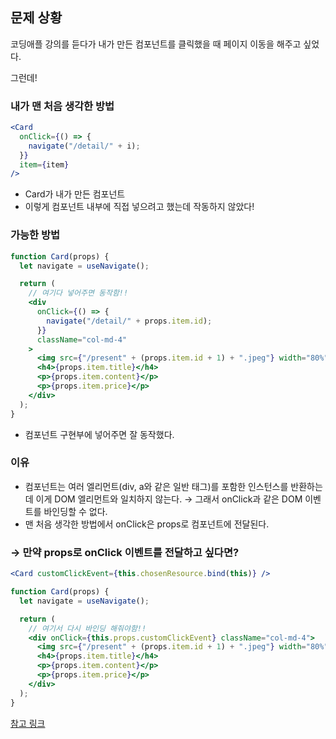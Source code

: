 ## 문제 상황

코딩애플 강의를 듣다가 내가 만든 컴포넌트를 클릭했을 때 페이지 이동을 해주고 싶었다.

그런데!

### 내가 맨 처음 생각한 방법

```jsx
<Card
  onClick={() => {
    navigate("/detail/" + i);
  }}
  item={item}
/>
```

- Card가 내가 만든 컴포넌트
- 이렇게 컴포넌트 내부에 직접 넣으려고 했는데 작동하지 않았다!

### 가능한 방법

```jsx
function Card(props) {
  let navigate = useNavigate();

  return (
    // 여기다 넣어주면 동작함!!
    <div
      onClick={() => {
        navigate("/detail/" + props.item.id);
      }}
      className="col-md-4"
    >
      <img src={"/present" + (props.item.id + 1) + ".jpeg"} width="80%" />
      <h4>{props.item.title}</h4>
      <p>{props.item.content}</p>
      <p>{props.item.price}</p>
    </div>
  );
}
```

- 컴포넌트 구현부에 넣어주면 잘 동작했다.

### 이유

- 컴포넌트는 여러 엘리먼트(div, a와 같은 일반 태그)를 포함한 인스턴스를 반환하는데
  이게 DOM 엘리먼트와 일치하지 않는다.
  → 그래서 onClick과 같은 DOM 이벤트를 바인딩할 수 없다.
- 맨 처음 생각한 방법에서 onClick은 props로 컴포넌트에 전달된다.

### → 만약 props로 onClick 이벤트를 전달하고 싶다면?

```jsx
<Card customClickEvent={this.chosenResource.bind(this)} />
```

```jsx
function Card(props) {
  let navigate = useNavigate();

  return (
    // 여기서 다시 바인딩 해줘야함!!
    <div onClick={this.props.customClickEvent} className="col-md-4">
      <img src={"/present" + (props.item.id + 1) + ".jpeg"} width="80%" />
      <h4>{props.item.title}</h4>
      <p>{props.item.content}</p>
      <p>{props.item.price}</p>
    </div>
  );
}
```

[참고 링크](https://stackoverflow.com/questions/45727171/onclick-does-not-work-for-custom-component)
